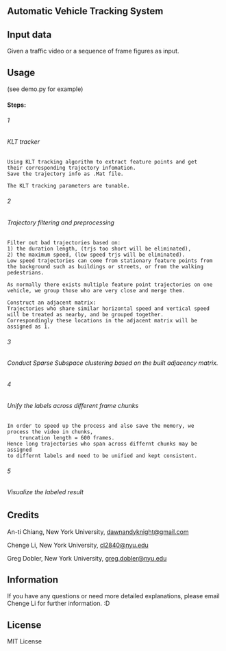 ## Automatic Vehicle Tracking System 

## Input data
Given a traffic video or a sequence of frame figures as input. 

## Usage

(see demo.py for example)

#### Steps:

###### 1
###### KLT tracker 
	Using KLT tracking algorithm to extract feature points and get
	their corresponding trajectory infomation.
	Save the trajectory info as .Mat file.

	The KLT tracking parameters are tunable. 

###### 2
###### Trajectory filtering and preprocessing
	Filter out bad trajectories based on: 
	1) the duration length, (trjs too short will be eliminated),
	2) the maximum speed, (low speed trjs will be eliminated). 
	Low speed trajectories can come from stationary feature points from 
	the background such as buildings or streets, or from the walking pedestrians. 

	As normally there exists multiple feature point trajectories on one 
	vehicle, we group those who are very close and merge them.

	Construct an adjacent matrix:
	Trajectories who share similar horizontal speed and vertical speed 
	will be treated as nearby, and be grouped together.
	Correspondingly these locations in the adjacent matrix will be assigned as 1. 

###### 3
###### Conduct Sparse Subspace clustering based on the built adjacency matrix. 

###### 4
###### Unify the labels across different frame chunks
	In order to speed up the process and also save the memory, we 
	process the video in chunks, 
		truncation length = 600 frames. 
	Hence long trajectories who span across differnt chunks may be assigned 
	to differnt labels and need to be unified and kept consistent.

###### 5
###### Visualize the labeled result


## Credits
An-ti Chiang, New York University,	dawnandyknight@gmail.com 

Chenge Li, New York University,	   cl2840@nyu.edu

Greg Dobler, New York University,  greg.dobler@nyu.edu 

## Information
If you have any questions or need more detailed explanations, 
please email Chenge Li for further information. :D


## License
MIT License







